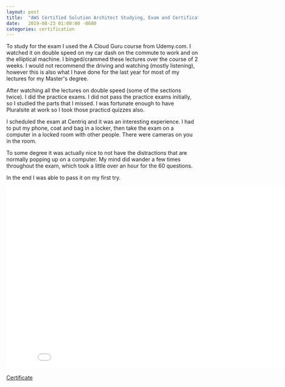 ```yaml
---
layout: post
title:  "AWS Certified Solution Architect Studying, Exam and Certification"
date:   2019-08-23 01:00:00 -0600
categories: certification
---
```


To study for the exam I used the A Cloud Guru course from Udemy.com. I watched it on double speed on my car dash on the commute to work and on the elliptical machine. I binged/crammed these lectures over the course of 2 weeks. I would not recommend the driving and watching (mostly listening), however this is also what I have done for the last year for most of my lectures for my Master's degree.

After watching all the lectures on double speed (some of the sections twice). I did the practice exams. I did not pass the practice exams initially, so I studied the parts that I missed.  I was fortunate enough to have Pluralsite at work so I took those practicd quizzes also.

I scheduled the exam at Centriq and it was an interesting experience. I had to put my phone, coat and bag in a locker, then take the exam on a computer in a locked room with other people. There were cameras on you in the room.

To some degree it was actually nice to not have the distractions that are normally popping up on a computer. My mind did wander a few times throughout the exam, which took a little over an hour for the 60 questions.

In the end I was able to pass it on my first try. 

<iframe width="854" height="480" src="{{ site.url }}/images/certificates/aws_certified_solutions_architect_associate.pdf" frameborder="0" allowfullscreen></iframe>

[Certificate](https://www.certmetrics.com/amazon/public/badge.aspx?i=1&t=c&d=2019-08-23&ci=AWS01018110)
